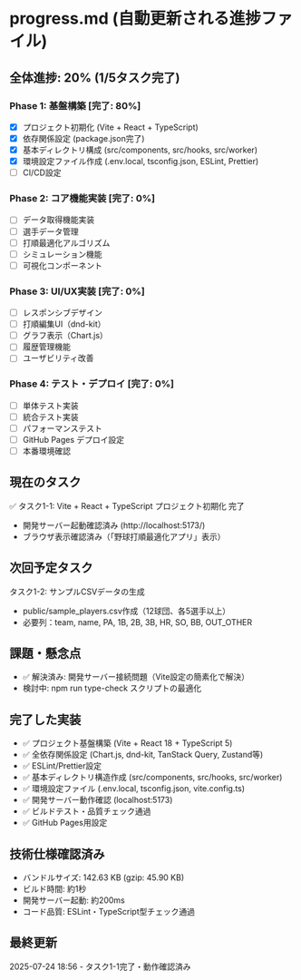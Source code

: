 # progress.md (自動更新される進捗ファイル)

## 全体進捗: 20% (1/5タスク完了)

### Phase 1: 基盤構築 [完了: 80%]
- [x] プロジェクト初期化 (Vite + React + TypeScript)
- [x] 依存関係設定 (package.json完了)
- [x] 基本ディレクトリ構成 (src/components, src/hooks, src/worker)
- [x] 環境設定ファイル作成 (.env.local, tsconfig.json, ESLint, Prettier)
- [ ] CI/CD設定

### Phase 2: コア機能実装 [完了: 0%]
- [ ] データ取得機能実装
- [ ] 選手データ管理
- [ ] 打順最適化アルゴリズム
- [ ] シミュレーション機能
- [ ] 可視化コンポーネント

### Phase 3: UI/UX実装 [完了: 0%]
- [ ] レスポンシブデザイン
- [ ] 打順編集UI（dnd-kit）
- [ ] グラフ表示（Chart.js）
- [ ] 履歴管理機能
- [ ] ユーザビリティ改善

### Phase 4: テスト・デプロイ [完了: 0%]
- [ ] 単体テスト実装
- [ ] 統合テスト実装
- [ ] パフォーマンステスト
- [ ] GitHub Pages デプロイ設定
- [ ] 本番環境確認

## 現在のタスク
✅ タスク1-1: Vite + React + TypeScript プロジェクト初期化 完了
- 開発サーバー起動確認済み (http://localhost:5173/)
- ブラウザ表示確認済み（「野球打順最適化アプリ」表示）

## 次回予定タスク
タスク1-2: サンプルCSVデータの生成
- public/sample_players.csv作成（12球団、各5選手以上）
- 必要列：team, name, PA, 1B, 2B, 3B, HR, SO, BB, OUT_OTHER

## 課題・懸念点
- ✅ 解決済み: 開発サーバー接続問題（Vite設定の簡素化で解決）
- 検討中: npm run type-check スクリプトの最適化

## 完了した実装
- ✅ プロジェクト基盤構築 (Vite + React 18 + TypeScript 5)
- ✅ 全依存関係設定 (Chart.js, dnd-kit, TanStack Query, Zustand等)
- ✅ ESLint/Prettier設定
- ✅ 基本ディレクトリ構造作成 (src/components, src/hooks, src/worker)
- ✅ 環境設定ファイル (.env.local, tsconfig.json, vite.config.ts)
- ✅ 開発サーバー動作確認 (localhost:5173)
- ✅ ビルドテスト・品質チェック通過
- ✅ GitHub Pages用設定

## 技術仕様確認済み
- バンドルサイズ: 142.63 KB (gzip: 45.90 KB)
- ビルド時間: 約1秒
- 開発サーバー起動: 約200ms
- コード品質: ESLint・TypeScript型チェック通過

## 最終更新
2025-07-24 18:56 - タスク1-1完了・動作確認済み
